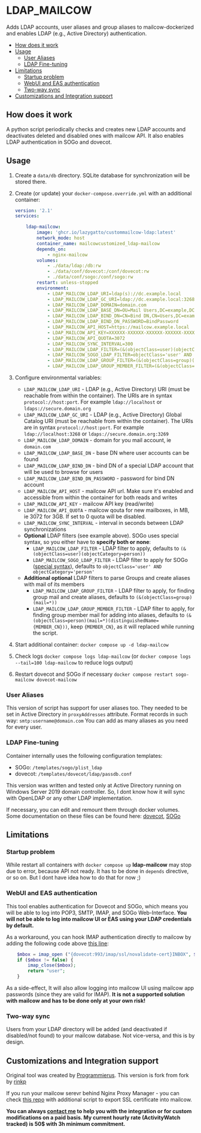 # LDAP_MAILCOW

Adds LDAP accounts, user aliases and group aliases to mailcow-dockerized and enables LDAP (e.g., Active Directory) authentication.

* [How does it work](#how-does-it-work)
* [Usage](#usage)
  * [User Aliases](#user-aliases)
  * [LDAP Fine-tuning](#ldap-fine-tuning)
* [Limitations](#limitations)
  * [Startup problem](#startup-problem)
  * [WebUI and EAS authentication](#webui-and-eas-authentication)
  * [Two-way sync](#two-way-sync)
* [Customizations and Integration support](#customizations-and-integration-support)

## How does it work

A python script periodically checks and creates new LDAP accounts and deactivates deleted and disabled ones with mailcow API. It also enables LDAP authentication in SOGo and dovecot.

## Usage

1. Create a `data/db` directory. SQLite database for synchronization will be stored there.
2. Create (or update) your `docker-compose.override.yml` with an additional container:

    ```yaml
    version: '2.1'
    services:

        ldap-mailcow:
            image: 'ghcr.io/lazygatto/custommailcow-ldap:latest'
            network_mode: host
            container_name: mailcowcustomized_ldap-mailcow
            depends_on:
                - nginx-mailcow
            volumes:
                - ./data/ldap:/db:rw
                - ./data/conf/dovecot:/conf/dovecot:rw
                - ./data/conf/sogo:/conf/sogo:rw
            restart: unless-stopped
            environment:
                - LDAP_MAILCOW_LDAP_URI=ldap(s)://dc.example.local
                - LDAP_MAILCOW_LDAP_GC_URI=ldap://dc.example.local:3268
                - LDAP_MAILCOW_LDAP_DOMAIN=domain.com
                - LDAP_MAILCOW_LDAP_BASE_DN=OU=Mail Users,DC=example,DC=local
                - LDAP_MAILCOW_LDAP_BIND_DN=CN=Bind DN,CN=Users,DC=example,DC=local
                - LDAP_MAILCOW_LDAP_BIND_DN_PASSWORD=BindPassword
                - LDAP_MAILCOW_API_HOST=https://mailcow.example.local
                - LDAP_MAILCOW_API_KEY=XXXXXX-XXXXXX-XXXXXX-XXXXXX-XXXXXX
                - LDAP_MAILCOW_API_QUOTA=3072
                - LDAP_MAILCOW_SYNC_INTERVAL=300
                - LDAP_MAILCOW_LDAP_FILTER=(&(objectClass=user)(objectCategory=person)(memberOf:1.2.840.113556.1.4.1941:=CN=Group,CN=Users,DC=example DC=local))
                - LDAP_MAILCOW_SOGO_LDAP_FILTER=objectClass='user' AND objectCategory='person' AND memberOf:1.2.840.113556.1.4.1941:='CN=Group,CN=Users,DC=example DC=local'
                - LDAP_MAILCOW_LDAP_GROUP_FILTER=(&(objectClass=group)(mail=*))
                - LDAP_MAILCOW_LDAP_GROUP_MEMBER_FILTER=(&(objectClass=person)(mail=*)(distinguishedName={MEMBER_CN}))
    ```

3. Configure environmental variables:

    * `LDAP_MAILCOW_LDAP_URI` - LDAP (e.g., Active Directory) URI (must be reachable from within the container). The URIs are in syntax `protocol://host:port`. For example `ldap://localhost` or `ldaps://secure.domain.org`
    * `LDAP_MAILCOW_LDAP_GC_URI` - LDAP (e.g., Active Directory) Global Catalog URI (must be reachable from within the container). The URIs are in syntax `protocol://host:port`. For example `ldap://localhost:3268` or `ldaps://secure.domain.org:3269`
    * `LDAP_MAILCOW_LDAP_DOMAIN` - domain for you mail account, ie `domain.com`
    * `LDAP_MAILCOW_LDAP_BASE_DN` - base DN where user accounts can be found
    * `LDAP_MAILCOW_LDAP_BIND_DN` - bind DN of a special LDAP account that will be used to browse for users
    * `LDAP_MAILCOW_LDAP_BIND_DN_PASSWORD` - password for bind DN account
    * `LDAP_MAILCOW_API_HOST` - mailcow API url. Make sure it's enabled and accessible from within the container for both reads and writes
    * `LDAP_MAILCOW_API_KEY` - mailcow API key (read/write)
    * `LDAP_MAILCOW_API_QUOTA` - mailcow qouta for new mailboxes, in MB, ie 3072 for 3GB. If set to 0 quota will be disabled.
    * `LDAP_MAILCOW_SYNC_INTERVAL` - interval in seconds between LDAP synchronizations
    * **Optional** LDAP filters (see example above). SOGo uses special syntax, so you either have to **specify both or none**:
        * `LDAP_MAILCOW_LDAP_FILTER` - LDAP filter to apply, defaults to `(&(objectClass=user)(objectCategory=person))`
        * `LDAP_MAILCOW_SOGO_LDAP_FILTER` - LDAP filter to apply for SOGo ([special syntax](https://sogo.nu/files/docs/SOGoInstallationGuide.html#_authentication_using_ldap)), defaults to `objectClass='user' AND objectCategory='person'`
    * **Additional optional** LDAP filters to parse Groups and create aliases with mail of its members
        * `LDAP_MAILCOW_LDAP_GROUP_FILTER` - LDAP filter to apply, for finding group mail and create aliases, defaults to `(&(objectClass=group)(mail=*))`
        * `LDAP_MAILCOW_LDAP_GROUP_MEMBER_FILTER` - LDAP filter to apply, for finding group member mail for adding into aliases, defaults to `(&(objectClass=person)(mail=*)(distinguishedName={MEMBER_CN}))`, keep `{MEMBER_CN}`, as it will replaced while running the script.

4. Start additional container: `docker compose up -d ldap-mailcow`
5. Check logs `docker compose logs ldap-mailcow` (or `docker compose logs --tail=100 ldap-mailcow` to reduce logs output)
6. Restart dovecot and SOGo if necessary `docker compose restart sogo-mailcow dovecot-mailcow`

### User Aliases

This version of script has support for user aliases too. They needed to be set in Active Directory in `proxyAddresses` attribute.
Format records in such way: `smtp:username@domain.com`
You can add as many aliases as you need for every user.

### LDAP Fine-tuning

Container internally uses the following configuration templates:

* SOGo: `/templates/sogo/plist_ldap`
* dovecot: `/templates/dovecot/ldap/passdb.conf`

This version was written and tested only at Active Directory running on Windows Server 2019 domain controller.
So, I dont know how it will sync with OpenLDAP or any other LDAP implementation.

If necessary, you can edit and remount them through docker volumes. Some documentation on these files can be found here: [dovecot](https://doc.dovecot.org/configuration_manual/authentication/ldap/), [SOGo](https://sogo.nu/files/docs/SOGoInstallationGuide.html#_authentication_using_ldap)

## Limitations

### Startup problem

While restart all containers with `docker compose up` **ldap-mailcow** may stop due to error, because API not ready. It has to be done in `depends` directive, or 
so on. But I dont have idea how to do that for now ;)

### WebUI and EAS authentication

This tool enables authentication for Dovecot and SOGo, which means you will be able to log into POP3, SMTP, IMAP, and SOGo Web-Interface. **You will not be able to log into mailcow UI or EAS using your LDAP credentials by default.**

As a workaround, you can hook IMAP authentication directly to mailcow by adding the following code above [this line](https://github.com/mailcow/mailcow-dockerized/blob/d6c3c58f429a4cd9d4bcf6f2f3ab0dc2c13b00f8/data/web/inc/functions.inc.php#L987):

```php
    $mbox = imap_open ("{dovecot:993/imap/ssl/novalidate-cert}INBOX", $user, $pass);
    if ($mbox != false) {
        imap_close($mbox);
        return "user";
    }
```

As a side-effect, It will also allow logging into mailcow UI using mailcow app passwords (since they are valid for IMAP). **It is not a supported solution with mailcow and has to be done only at your own risk!**

### Two-way sync

Users from your LDAP directory will be added (and deactivated if disabled/not found) to your mailcow database. Not vice-versa, and this is by design.

## Customizations and Integration support

Original tool was created by [Programmierus](https://github.com/Programmierus/LDAP_MAILCOW).
This version is fork from fork by [rinkp](https://github.com/rinkp/custommailcow-ldap)

If you run your mailcow serevr behind Nginx Proxy Manager - you can check [this repo](https://github.com/LazyGatto/npm-cert-export) with additional script to export SSL certificate into mailcow.

**You can always [contact me](mailto:lazygatto@gmail.com) to help you with the integration or for custom modifications on a paid basis. My current hourly rate (ActivityWatch tracked) is 50$ with 3h minimum commitment.**
